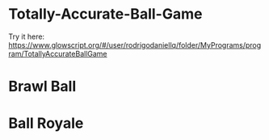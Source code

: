 # Totally-Accurate-Ball-Game

Try it here:
https://www.glowscript.org/#/user/rodrigodaniellq/folder/MyPrograms/program/TotallyAccurateBallGame

# Brawl Ball

# Ball Royale
